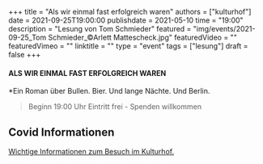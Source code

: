 +++
title = "Als wir einmal fast erfolgreich waren"
authors = ["kulturhof"]
date = 2021-09-25T19:00:00
publishdate = 2021-05-10
time = "19:00"
description = "Lesung von Tom Schmieder"
featured = "img/events/2021-09-25_Tom Schmieder_©Arlett Mattescheck.jpg"
featuredVideo = ""
featuredVimeo = ""
linktitle = ""
type = "event"
tags = ["lesung"]
draft = false
+++

#### ALS WIR EINMAL FAST ERFOLGREICH WAREN

*Ein Roman über Bullen. Bier. Und lange Nächte. Und Berlin.





>Beginn 19:00 Uhr
>Eintritt frei - Spenden willkommen


## Covid Informationen

[Wichtige Informationen zum Besuch im Kulturhof.](covid-info)
